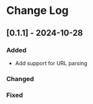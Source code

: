 # Change Log

## [0.1.1] - 2024-10-28

### Added
- Add support for URL parsing

### Changed

### Fixed